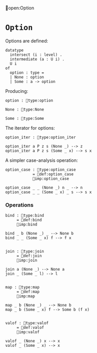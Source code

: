 open:Option
# `Option`

Options are defined:

    datatype
      intersect (i : level) .
      intermediate (a : U i) .
      U i
    of
      option : type =
      | None : option
      | Some : a -> option

Producing:

    option : type:option

    None : type:None

    Some : type:Some

The iterator for options:

    option_iter : type:option_iter

    option_iter a P z s (None _) --> z
    option_iter a P z s (Some _ x) --> s x

A simpler case-analysis operation:

    option_case : type:option_case
                = def:option_case
                imp:option_case

    option_case _ _ (None _) n _ --> n
    option_case _ _ (Some _ x) _ s --> s x


### Operations

    bind : type:bind
         = def:bind
         imp:bind

    bind _ b (None _) _ --> None b
    bind _ _ (Some _ x) f --> f x


    join : type:join
         = def:join
         imp:join

    join a (None _) --> None a
    join _ (Some _ l) --> l


    map : type:map
         = def:map
         imp:map

    map _ b (None _) _ --> None b
    map _ b (Some _ x) f --> Some b (f x)


    valof : type:valof
         = def:valof
         imp:valof

    valof _ (None _) x --> x
    valof _ (Some _ x) --> x
